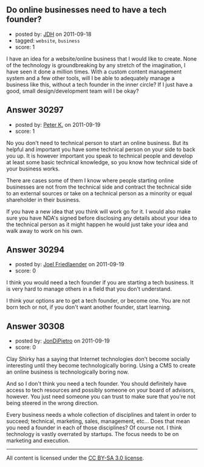 ## Do online businesses need to have a tech founder?

- posted by: [JDH](https://stackexchange.com/users/-1/13136-jdh) on 2011-09-18
- tagged: `website`, `business`
- score: 1

I have an idea for a website/online business that I would like to create. None of the technology is groundbreaking by any stretch of the imagination, I have seen it done a million times. With a custom content management system and a few other tools, will I be able to adequately manage a business like this, without a tech founder in the inner circle? If I just have a good, small design/development team will I be okay?


## Answer 30297

- posted by: [Peter K.](https://stackexchange.com/users/-1/13392-peter-k) on 2011-09-19
- score: 1

No you don't need to technical person to start an online business. But its helpful and important you have some technical person on your side to back you up. It is however important you speak to technical people and develop at least some basic technical knowledge, so you know how technical side of your business works.

There are cases some of them I know where people starting online businesses are not from the technical side and contract the technical side to an external sources or take on a technical person as a minority or equal shareholder in their business.

If you have a new idea that you think will work go for it. I would also make sure you have NDA's signed before disclosing any details about your idea to the technical person as it might happen he would just take your idea and walk away to work on his own.


## Answer 30294

- posted by: [Joel Friedlaender](https://stackexchange.com/users/-1/5543-joel-friedlaender) on 2011-09-19
- score: 0

I think you would need a tech founder if you are starting a tech business. It is very hard to manage others in a field that you don't understand.

I think your options are to get a tech founder, or become one. You are not born tech or not, if you don't want another founder, start learning.


## Answer 30308

- posted by: [JonDiPietro](https://stackexchange.com/users/-1/11642-jondipietro) on 2011-09-19
- score: 0

Clay Shirky has a saying that Internet technologies don't become socially interesting until they become technologically boring. Using a CMS to create an online business is technologically boring now.

And so I don't think you need a tech founder. You should definitely have access to tech resources and possibly someone on your board of advisors, however. You just need someone you can trust to make sure that you're not being steered in the wrong direction.

Every business needs a whole collection of disciplines and talent in order to succeed; technical, marketing, sales, management, etc... Does that mean you need a founder in each of those disciplines? Of course not. I think technology is vastly overrated by startups. The focus needs to be on marketing and execution.



---

All content is licensed under the [CC BY-SA 3.0 license](https://creativecommons.org/licenses/by-sa/3.0/).
